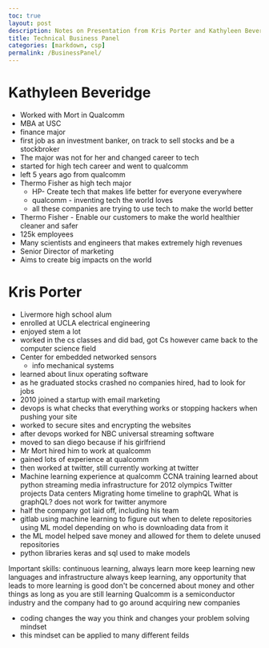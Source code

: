```yaml
---
toc: true
layout: post
description: Notes on Presentation from Kris Porter and Kathyleen Beveridge
title: Technical Business Panel
categories: [markdown, csp]
permalink: /BusinessPanel/
---
```

# Kathyleen Beveridge
- Worked with Mort in Qualcomm
- MBA at USC
- finance major
- first job as an investment banker, on track to sell stocks and be a stockbroker
- The major was not for her and changed career to tech
- started for high tech career and went to qualcomm
- left 5 years ago from qualcomm
- Thermo Fisher as high tech major
  - HP- Create tech that makes life better for everyone everywhere
  - qualcomm - inventing tech the world loves
  - all these companies are trying to use tech to make the world better
- Thermo Fisher - Enable our customers to make the world healthier cleaner and safer
- 125k employees
- Many scientists and engineers that makes extremely high revenues
- Senior Director of marketing
- Aims to create big impacts on the world
# Kris Porter 
- Livermore high school alum
- enrolled at UCLA electrical engineering
- enjoyed stem a lot
- worked in the cs classes and did bad, got Cs however came back to the computer science field
- Center for embedded networked sensors
  - info mechanical systems
- learned about linux operating software
- as he graduated stocks crashed no companies hired, had to look for jobs
- 2010 joined a startup with email marketing
- devops is what checks that everything works or stopping hackers when pushing your site
- worked to secure sites and encrypting the websites
- after devops worked for NBC universal streaming software
- moved to san diego because if his girlfriend
- Mr Mort hired him to work at qualcomm 
- gained lots of experience at qualcomm 
- then worked at twitter, still currently working at twitter
- Machine learning experience at qualcomm
    CCNA training
    learned about python
    streaming media infrastructure for 2012 olympics
    Twitter projects
    Data centers
    Migrating home timeline to graphQL
    What is graphQL?
    does not work for twitter anymore
- half the company got laid off, including his team
- gitlab using machine learning to figure out when to delete repositories using ML model depending on who is downloading data from it
- the ML model helped save money and allowed for them to delete unused repositories
- python libraries keras and sql used to make models

Important skills: continuous learning, always learn more keep learning new languages and infrastructure
    always keep learning, any opportunity that leads to more learning is good
    don't be concerned about money and other things as long as you are still learning
    Qualcomm is a semiconductor industry and the company had to go around acquiring new companies
- coding changes the way you think and changes your problem solving mindset
- this mindset can be applied to many different feilds


